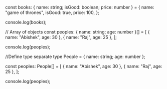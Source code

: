 const books: { name: string; isGood: boolean; price: number } = {
  name: "game of thrones",
  isGood: true,
  price: 100,
};

console.log(books);




// Array of objects
const peoples: { name: string; age: number }[] = [
  { name: "Abishek", age: 30 },
  { name: "Raj", age: 25 },
];

console.log(peoples);


//Define type separate
type People = { name: string; age: number };

const peoples: People[] = [
  { name: "Abishek", age: 30 },
  { name: "Raj", age: 25 },
];

console.log(peoples);
